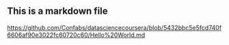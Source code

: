 ## This is a markdown file
https://github.com/Confabs/datasciencecoursera/blob/5432bbc5e5fcd740f6606af90e3022fc60720c60/Hello%20World.md
